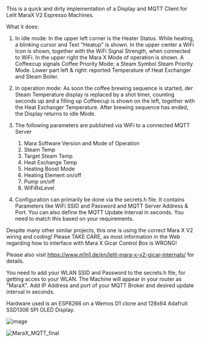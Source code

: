 This is a quick and dirty implementation of a Display and MQTT Client for Lelit MaraX V2 Espresso Machines.

What it does: 

1) In idle mode:
In the upper left corner is the Heater Status. While heating, a blinking cursor and Text "Heatup" is shown.
In the upper center a WiFi Icon is shown, together with the WiFi Signal Strength, when connected to WiFi.
In the upper right the Mara X Mode of operation is shown. A Coffeecup signals Coffee Priority Mode; a Steam Symbol Steam Priority Mode.
Lower part left & right: reported Temperature of Heat Exchanger and Steam Boiler.

2) In operation mode:
As soon the coffee brewing sequence is started, der Steam Temperature display is replaced by a shot timer, counting seconds up and a filling up Coffeecup is shown on the left, together with the Heat Exchanger Temperature.
After brewing sequence has ended, the Display returns to idle Mode. 

3) The following parameters are published via WiFi to a connected MQTT Server

      1. Mara Software Version and Mode of Operation
      2. Steam Temp
      3. Target Steam Temp
      4. Heat Exchange Temp
      5. Heating Boost Mode
      6. Heating Element on/off
      7. Pump on/off
      8. WiFiRxLevel

4. Configuration can primarily be done via the secrets.h file.
   It contains Parameters like WiFi SSID and Password and MQTT Server Address & Port. You can also define the MQTT Update Interval in seconds.
   You need to match this based on your requirements.

   

Despite many other similar projects, this one is using the correct Mara X V2 wiring and coding!
Please TAKE CARE, as most information in the Web regarding how to interface with Mara X Gicar Control Box is WRONG! 

Please also visit https://www.m1n1.de/en/lelit-mara-x-v2-gicar-internals/ for details.

You need to add your WLAN SSID and Password to the secrets.h file, for getting acces to your WLAN. The Machine will appear in your router as "MaraX".
Add IP Address and port of your MQTT Broker and desired update interval in seconds.  

Hardware used is an ESP8266 on a Wemos D1 clone and 128x64 Adafruit SSD1306 SPI OLED Display.

![image](https://github.com/dougie996/M1N1MaraX_MQTT/assets/117717919/8c066df9-6e21-4d42-b458-7699bd4b0714)


![MaraX_MQTT_final](https://github.com/dougie996/M1N1MaraX_MQTT/assets/117717919/41279506-7fa4-4b17-8ba5-9439497c996f)

